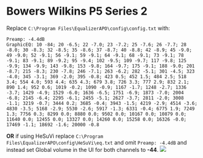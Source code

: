 # Bowers Wilkins P5 Series 2
Replace `C:\Program Files\EqualizerAPO\config\config.txt` with:
```
Preamp: -4.4dB
GraphicEQ: 10 -84; 20 -6.5; 22 -7.0; 23 -7.2; 25 -7.6; 26 -7.7; 28 -8.0; 30 -8.3; 32 -8.5; 35 -8.6; 37 -8.7; 40 -8.8; 42 -8.9; 45 -9.0; 49 -9.0; 52 -9.1; 56 -9.1; 59 -9.1; 64 -9.1; 68 -9.1; 73 -9.1; 78 -9.1; 83 -9.1; 89 -9.2; 95 -9.4; 102 -9.5; 109 -9.7; 117 -9.8; 125 -9.9; 134 -9.9; 143 -9.8; 153 -9.8; 164 -9.7; 175 -9.1; 188 -9.0; 201 -8.7; 215 -8.3; 230 -7.8; 246 -7.1; 263 -6.2; 282 -5.1; 301 -4.5; 323 -4.0; 345 -3.1; 369 -2.0; 395 -0.8; 423 0.5; 452 1.5; 484 2.5; 518 3.4; 554 4.0; 593 4.4; 635 4.3; 679 3.8; 726 3.3; 777 2.9; 832 2.1; 890 1.4; 952 0.6; 1019 -0.2; 1090 -0.9; 1167 -1.7; 1248 -2.7; 1336 -3.7; 1429 -4.9; 1529 -6.0; 1636 -6.5; 1751 -6.9; 1873 -7.0; 2004 -6.8; 2145 -6.4; 2295 -6.1; 2455 -5.1; 2627 -3.7; 2811 -2.0; 3008 -1.1; 3219 -0.7; 3444 0.2; 3685 -0.4; 3943 -1.5; 4219 -2.9; 4514 -3.6; 4830 -3.5; 5168 -2.9; 5530 -2.6; 5917 -1.3; 6331 -0.4; 6775 1.9; 7249 1.3; 7756 0.3; 8299 0.0; 8880 0.0; 9502 0.0; 10167 0.0; 10879 0.0; 11640 0.0; 12455 0.0; 13327 0.0; 14260 0.0; 15258 0.0; 16326 -0.0; 17469 -1.1; 18692 -1.6; 20000 -0.8
```
**OR** if using HeSuVi replace `C:\Program Files\EqualizerAPO\config\HeSuVi\eq.txt` and omit `Preamp: -4.4dB` and instead set Global volume in the UI for both channels to **-44**.
![](https://raw.githubusercontent.com/jaakkopasanen/AutoEq/master/results/SBAF-Serious/innerfidelity/onear/Bowers%20Wilkins%20P5%20Series%202/Bowers%20Wilkins%20P5%20Series%202.png)